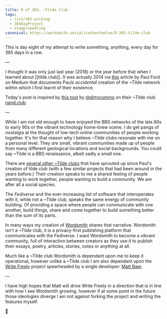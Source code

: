 ```yaml
---
title: 8 of 365, ~Tilde Club
tags:
  - list/365-writing
  - 365DayProject
  - stage/seedling
canonical: https://wordsmith.social/carbontwelve/8-365-tilde-club
---
```



This is day eight of my attempt to write something, anything, every day for 365 days in a row.

—

I thought it was only just last year (2018) or the year before that when I learned about [[tilde.club]]. It was actually 2014 via [this](https://medium.com/message/tilde-club-i-had-a-couple-drinks-and-woke-up-with-1-000-nerds-a8904f0a2ebf) article by Paul Ford on Medium that documents Pauls _accidental_ creation of the ~Tilde network within which I first learnt of their existence.

Today's post is inspired by [this toot](https://anticapitalist.party/@dirtycommo/101419705169052865) by [@dirtycommo](https://anticapitalist.party/@dirtycommo) on their ~Tilde club [nand.club](http://nand.club).

—

While I am not old enough to have enjoyed the BBS networks of the late 80s to early 90s or the vibrant technology home-brew scene. I do get pangs of nostalgia at the thought of low-tech online communities of people working together. It's for that reason why I believe ~Tilde clubs resonate with me on a personal level. They _are_ small, vibrant communities made up of people from many different geological locations and social backgrounds. You could say ~Tilde is a BBS renaissance, albeit sadly a small one.

There are [several other ~Tilde clubs](http://tilde.club/~pfhawkins/othertildes.html) that have sprouted up since Paul's creation of tilde.club (with a few similar projects that had been around in the years before.) Their creation speaks to me a shared feeling of people wanting to work together, people wanting to build a community. We are after all a social species.

The _Fediverse_ and the ever-increasing list of software that interoperates with it, while not a ~Tilde club, speaks the same energy of community building. Of providing a space where people can communicate with one another, build things, share and come together to build something better than the sum of its parts.

In many ways my creation of [Wordsmith](https://wordsmith.social) shares that narrative. Wordsmith isn't a ~Tilde club, it is a privacy-first publishing platform that communicates with the Fediverse. I want Wordsmith to become a vibrant community, full of interaction between creators as they use it to publish their essays, poetry, articles, stories, notes or anything at all.

Much like a ~Tilde club Wordsmith is dependant upon me to keep it operational, however unlike a ~Tilde club I am also dependant upon the [Write Freely](https://writefreely.org/) project spearheaded by a single developer: [Matt Baer](https://write.as/matt/who-is-this).

—

I have high hopes that Matt will drive Write Freely in a direction that is in line with how I see Wordsmith growing, however if at some point in the future those ideologies diverge I am not against forking the project and writing the features myself.

🌻
